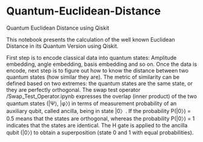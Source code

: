 # Quantum-Euclidean-Distance
Quantum Euclidean Distance using Qiskit

This notebook presents the calculation of the well known Euclidean Distance in its Quantum Version using Qiskit.

First step is to encode classical data into quantum states: Amplitude embedding, angle embedding, basis embedding and so on. 
Once the data is encode, next step is to figure out how to know the distance between two quantum states (how similar they are). The metric of similarity can
be defined based on two extremes: the quantum states are the same state, or they are perfectly orthogonal.
The swap test operator /Swap_Test_Operator.ipynb expresses the overlap (inner product) of the two quantum states (|Ψ⟩, |φ〉) in terms of measurement probability of an auxiliary qubit, called ancilla, being in state |0〉. If the probability P(|0〉) = 0.5 means that the states are orthogonal, whereas the probability P(|0〉) = 1 indicates that the states are identical. The H gate is applied to the ancilla qubit (|0〉) to obtain a superposition (state 0 and 1 with equal probabilities).
